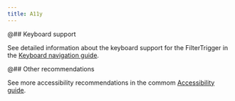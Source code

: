 ```yaml
---
title: A11y
---
```


@## Keyboard support

See detailed information about the keyboard support for the FilterTrigger in the [Keyboard navigation guide](/core-principles/a11y/a11y-keyboard/#a55218).

@## Other recommendations

See more accessibility recommendations in the commom [Accessibility guide](/core-principles/a11y/).
